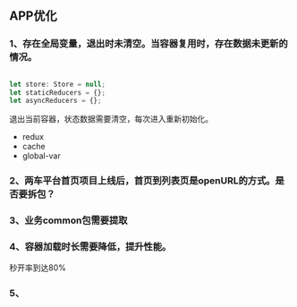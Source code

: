 ## APP优化

### 1、存在全局变量，退出时未清空。当容器复用时，存在数据未更新的情况。

```js

let store: Store = null;
let staticReducers = {};
let asyncReducers = {};

```

退出当前容器，状态数据需要清空，每次进入重新初始化。
- redux
- cache
- global-var

### 2、两车平台首页项目上线后，首页到列表页是openURL的方式。是否要拆包？

### 3、业务common包需要提取

### 4、容器加载时长需要降低，提升性能。
秒开率到达80%

### 5、
